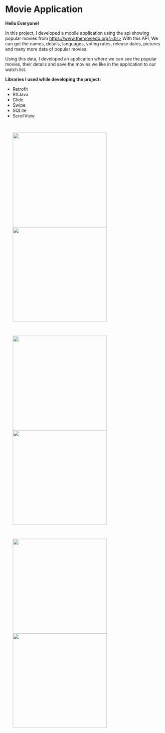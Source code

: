 # Movie Application

<strong>Hello Everyone!</strong> <br>

In this project, I developed a mobile application using the api showing popular movies from https://www.themoviedb.org/.<br>
With this API, We can get the names, details, languages, voting rates, release dates, pictures and many more data of popular movies. 

Using this data, I developed an application where we can see the popular movies, their details and save the movies we like in the application to our watch list.

<strong>Libraries I used while developing the project:</strong>
- Retrofit
- RXJava
- Glide
- Swipe
- SQLite
- ScrollView

<br>
<ul>
<img src="https://user-images.githubusercontent.com/77855407/189668156-e06bee9b-9406-45ff-afc9-1fdd53986c65.jpeg" width=300>
<img src="https://user-images.githubusercontent.com/77855407/189668384-208a5157-ff83-431b-9762-e2973cac84a6.jpeg" width=300>
</ul>
<br>

<ul>
<img src="https://user-images.githubusercontent.com/77855407/189668633-d8ea36ca-d1ee-43bc-bca4-a991d3cee607.jpeg" width=300>
<img src="https://user-images.githubusercontent.com/77855407/189668677-7f3f0c67-7153-4683-9d31-a33e8496376b.jpeg" width=300>
</ul>
<br>

<ul>
<img src="https://user-images.githubusercontent.com/77855407/189668665-867967b8-2be9-407a-9eb3-fcb82a091649.jpeg" width=300>
<img src="https://user-images.githubusercontent.com/77855407/189668682-6a01ed60-20d7-409c-8c2e-7d9e979f86f1.jpeg" width=300>
</ul>
